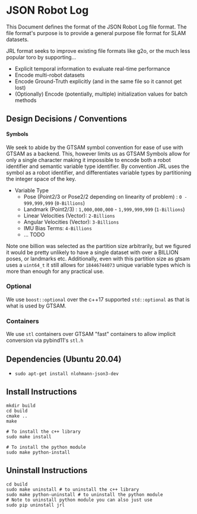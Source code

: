 # JSON Robot Log

This Document defines the format of the JSON Robot Log file format. The file format's purpose is to provide a general purpose file format for SLAM datasets.

JRL format seeks to improve existing file formats like g2o, or the much less popular toro by supporting...
- Explicit temporal information to evaluate real-time performance
- Encode multi-robot datasets
- Encode Ground-Truth explicitly (and in the same file so it cannot get lost)
- (Optionally) Encode (potentially, multiple) initialization values for batch methods



## Design Decisions / Conventions

#### Symbols
We seek to abide by the GTSAM symbol convention for ease of use with GTSAM as a backend. This, however limits us as GTSAM Symbols allow for only a single character making it impossible to encode both a robot identifier and semantic variable type identifier. By convention JRL uses the symbol as a robot identifier, and differentiates variable types by partitioning the integer space of the key.

* Variable Type
    * Pose (Point2/3 or Pose2/2 depending on linearity of problem) : `0 - 999,999,999` (`0-Billions`)
    * Landmark (Point2/3) : `1,000,000,000` - `1,999,999,999` (`1-Billions`)
    * Linear Velocities (Vector): `2-Billions`
    * Angular Velocities (Vector): `3-Billions`
    * IMU Bias Terms: `4-Billions`
    * ... TODO

Note one billion was selected as the partition size arbitrarily, but we figured it would be pretty unlikely to have a single dataset with over a BILLION poses, or landmarks etc. Additionally, even with this partition size as gtsam uses a `uint64_t` it still allows for `18446744073` unique variable types which is more than enough for any practical use. 


### Optional
We use `boost::optional` over the c++17 supported `std::optional` as that is what is used by GTSAM.


### Containers
We use `stl` containers over GTSAM "fast" containers to allow implicit conversion via pybind11's `stl.h`



## Dependencies (Ubuntu 20.04)
* `sudo apt-get install nlohmann-json3-dev`



## Install Instructions
```
mkdir build
cd build
cmake ..
make

# To install the c++ library
sudo make install

# To install the python module
sudo make python-install
```

## Uninstall Instructions
```
cd build
sudo make uninstall # to uninstall the c++ library
sudo make python-uninstall # to uninstall the python module
# Note to uninstall python module you can also just use
sudo pip uninstall jrl
```